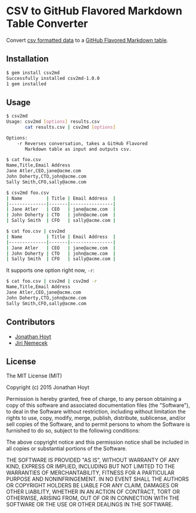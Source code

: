 # CSV to GitHub Flavored Markdown Table Converter

Convert [csv formatted data](http://en.wikipedia.org/wiki/Comma-separated_values) to a [GitHub Flavored Markdown table](https://help.github.com/articles/github-flavored-markdown/#tables).

## Installation

```bash
$ gem install csv2md
Successfully installed csv2md-1.0.0
1 gem installed
```

## Usage

```bash
$ csv2md
Usage: csv2md [options] results.csv
       cat results.csv | csv2md [options]

Options:
    -r Reverses conversation, takes a GitHub Flavored
       Markdown table as input and outputs csv.

$ cat foo.csv
Name,Title,Email Address
Jane Atler,CEO,jane@acme.com
John Doherty,CTO,john@acme.com
Sally Smith,CFO,sally@acme.com

$ csv2md foo.csv
| Name         | Title | Email Address  |
|--------------|-------|----------------|
| Jane Atler   | CEO   | jane@acme.com  |
| John Doherty | CTO   | john@acme.com  |
| Sally Smith  | CFO   | sally@acme.com |

$ cat foo.csv | csv2md
| Name         | Title | Email Address  |
|--------------|-------|----------------|
| Jane Atler   | CEO   | jane@acme.com  |
| John Doherty | CTO   | john@acme.com  |
| Sally Smith  | CFO   | sally@acme.com |
```

It supports one option right now, `-r`:

```bash
$ cat foo.csv | csv2md | csv2md -r
Name,Title,Email Address
Jane Atler,CEO,jane@acme.com
John Doherty,CTO,john@acme.com
Sally Smith,CFO,sally@acme.com
```

## Contributors

* [Jonathan Hoyt](https://github.com/jonmagic)
* [Jiri Nemecek](https://github.com/geronime)

## License

The MIT License (MIT)

Copyright (c) 2015 Jonathan Hoyt

Permission is hereby granted, free of charge, to any person obtaining a copy
of this software and associated documentation files (the "Software"), to deal
in the Software without restriction, including without limitation the rights
to use, copy, modify, merge, publish, distribute, sublicense, and/or sell
copies of the Software, and to permit persons to whom the Software is
furnished to do so, subject to the following conditions:

The above copyright notice and this permission notice shall be included in all
copies or substantial portions of the Software.

THE SOFTWARE IS PROVIDED "AS IS", WITHOUT WARRANTY OF ANY KIND, EXPRESS OR
IMPLIED, INCLUDING BUT NOT LIMITED TO THE WARRANTIES OF MERCHANTABILITY,
FITNESS FOR A PARTICULAR PURPOSE AND NONINFRINGEMENT. IN NO EVENT SHALL THE
AUTHORS OR COPYRIGHT HOLDERS BE LIABLE FOR ANY CLAIM, DAMAGES OR OTHER
LIABILITY, WHETHER IN AN ACTION OF CONTRACT, TORT OR OTHERWISE, ARISING FROM,
OUT OF OR IN CONNECTION WITH THE SOFTWARE OR THE USE OR OTHER DEALINGS IN THE
SOFTWARE.
